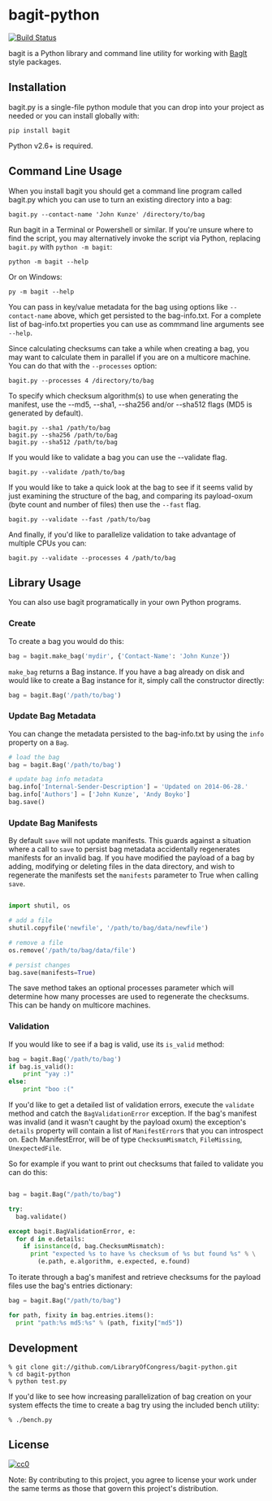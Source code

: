 bagit-python
============

[![Build Status](https://travis-ci.org/LibraryOfCongress/bagit-python.svg)](http://travis-ci.org/LibraryOfCongress/bagit-python)

bagit is a Python library and command line utility for working with  [BagIt](http://purl.org/net/bagit) style packages.

Installation
------------

bagit.py is a single-file python module that you can drop into your project as
needed or you can install globally with:

    pip install bagit

Python v2.6+ is required.

Command Line Usage
------------------

When you install bagit you should get a command line program called bagit.py
which you can use to turn an existing directory into a bag:

    bagit.py --contact-name 'John Kunze' /directory/to/bag

Run bagit in a Terminal or Powershell or similar. If you're unsure where to
find the script, you may alternatively invoke the script via Python,
replacing `bagit.py` with `python -m bagit`:

    python -m bagit --help
    
Or on Windows:

    py -m bagit --help

You can pass in key/value metadata for the bag using options like
`--contact-name` above, which get persisted to the bag-info.txt. For a
complete list of bag-info.txt properties you can use as commmand line
arguments see `--help`.

Since calculating checksums can take a while when creating a bag, you may want
to calculate them in parallel if you are on a multicore machine. You can do
that with the `--processes` option:

    bagit.py --processes 4 /directory/to/bag

To specify which checksum algorithm(s) to use when generating the manifest,
use the --md5, --sha1, --sha256 and/or --sha512 flags (MD5 is generated by default).

    bagit.py --sha1 /path/to/bag
    bagit.py --sha256 /path/to/bag
    bagit.py --sha512 /path/to/bag

If you would like to validate a bag you can use the --validate flag.

    bagit.py --validate /path/to/bag

If you would like to take a quick look at the bag to see if it seems valid
by just examining the structure of the bag, and comparing its payload-oxum (byte
count and number of files) then use the `--fast` flag.

    bagit.py --validate --fast /path/to/bag

And finally, if you'd like to parallelize validation to take advantage of
multiple CPUs you can:

    bagit.py --validate --processes 4 /path/to/bag

Library Usage
-------------

You can also use bagit programatically in your own Python programs.

### Create

To create a bag you would do this:

```python
bag = bagit.make_bag('mydir', {'Contact-Name': 'John Kunze'})
```

`make_bag` returns a Bag instance. If you have a bag already on disk and would
like to create a Bag instance for it, simply call the constructor directly:

```python
bag = bagit.Bag('/path/to/bag')
```

### Update Bag Metadata

You can change the metadata persisted to the bag-info.txt by using the `info`
property on a `Bag`.

```python
# load the bag
bag = bagit.Bag('/path/to/bag')

# update bag info metadata
bag.info['Internal-Sender-Description'] = 'Updated on 2014-06-28.'
bag.info['Authors'] = ['John Kunze', 'Andy Boyko']
bag.save()
```

### Update Bag Manifests

By default `save` will not update manifests. This guards against a situation
where a call to `save` to persist bag metadata accidentally regenerates
manifests for an invalid bag. If you have modified the payload of a bag by
adding, modifying or deleting files in the data directory, and wish to
regenerate the manifests set the `manifests` parameter to True when calling
`save`.

```python

import shutil, os

# add a file
shutil.copyfile('newfile', '/path/to/bag/data/newfile')

# remove a file
os.remove('/path/to/bag/data/file')

# persist changes
bag.save(manifests=True)
```

The save method takes an optional processes parameter which will
determine how many processes are used to regenerate the checksums.
This can be handy on multicore machines.

### Validation

If you would like to see if a bag is valid, use its `is_valid` method:

```python
bag = bagit.Bag('/path/to/bag')
if bag.is_valid():
    print "yay :)"
else:
    print "boo :("
```

If you'd like to get a detailed list of validation errors,
execute the `validate` method and catch the `BagValidationError`
exception. If the bag's manifest was invalid (and it wasn't caught by the
payload oxum) the exception's `details` property will contain a list of
`ManifestError`s that you can introspect on. Each ManifestError, will be of
type `ChecksumMismatch`, `FileMissing`, `UnexpectedFile`.

So for example if you want to print out checksums that failed to validate
you can do this:

```python

bag = bagit.Bag("/path/to/bag")

try:
  bag.validate()

except bagit.BagValidationError, e:
  for d in e.details:
    if isinstance(d, bag.ChecksumMismatch):
      print "expected %s to have %s checksum of %s but found %s" % \
        (e.path, e.algorithm, e.expected, e.found)
```

To iterate through a bag's manifest and retrieve checksums for the payload
files use the bag's entries dictionary:

```python
bag = bagit.Bag("/path/to/bag")

for path, fixity in bag.entries.items():
  print "path:%s md5:%s" % (path, fixity["md5"])
```

Development
-----------

    % git clone git://github.com/LibraryOfCongress/bagit-python.git
    % cd bagit-python
    % python test.py

If you'd like to see how increasing parallelization of bag creation on
your system effects the time to create a bag try using the included bench
utility:

    % ./bench.py

License
-------

[![cc0](http://i.creativecommons.org/p/zero/1.0/88x31.png)](http://creativecommons.org/publicdomain/zero/1.0/)

Note: By contributing to this project, you agree to license your work under the
same terms as those that govern this project's distribution.
